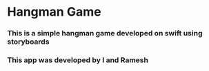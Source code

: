 # Hangman Game


### This is a simple hangman game developed on swift using storyboards

### This app was developed by I and Ramesh
